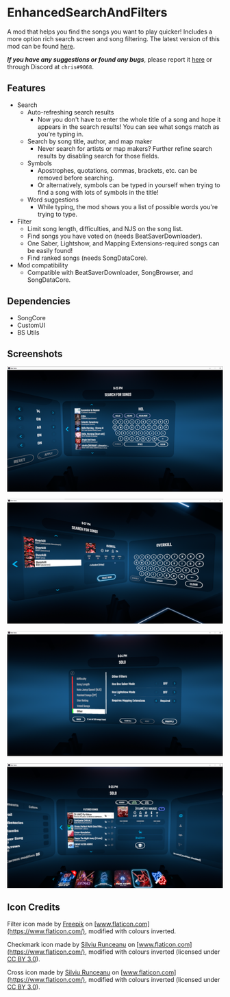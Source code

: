 # EnhancedSearchAndFilters

A mod that helps you find the songs you want to play quicker! Includes a more option rich search screen and song filtering. The latest version of this mod can be found [here](https://github.com/chrislee0419/EnhancedSearchAndFilters/releases).

_**If you have any suggestions or found any bugs**_, please report it [here](https://github.com/chrislee0419/EnhancedSearchAndFilters/issues) or through Discord at `chris#9068`.

## Features

- Search
     - Auto-refreshing search results
       - Now you don't have to enter the whole title of a song and hope it appears in the search results! You can see what songs match as you're typing in.
     - Search by song title, author, and map maker
       - Never search for artists or map makers? Further refine search results by disabling search for those fields.
     - Symbols
       - Apostrophes, quotations, commas, brackets, etc. can be removed before searching.
       - Or alternatively, symbols can be typed in yourself when trying to find a song with lots of symbols in the title!
     - Word suggestions
       - While typing, the mod shows you a list of possible words you're trying to type.
- Filter
     - Limit song length, difficulties, and NJS on the song list.
     - Find songs you have voted on (needs BeatSaverDownloader).
     - One Saber, Lightshow, and Mapping Extensions-required songs can be easily found!
     - Find ranked songs (needs SongDataCore).
- Mod compatibility
     - Compatible with BeatSaverDownloader, SongBrowser, and SongDataCore.

## Dependencies

- SongCore
- CustomUI
- BS Utils

## Screenshots

![Typing in a search query](Assets/screenshots/incompletesearch.PNG)

![Song details from search result](Assets/screenshots/searchdetails.PNG)

![Applying the filter](Assets/screenshots/applyingfilter.PNG)

![Filtered song list](Assets/screenshots/filteredsongs.PNG)

## Icon Credits

Filter icon made by [Freepik](https://www.freepik.com/) on [www.flaticon.com](https://www.flaticon.com/), modified with colours inverted.

Checkmark icon made by [Silviu Runceanu](https://www.flaticon.com/authors/silviu-runceanu) on [www.flaticon.com](https://www.flaticon.com/), modified with colours inverted (licensed under [CC BY 3.0](https://creativecommons.org/licenses/by/3.0/)).

Cross icon made by [Silviu Runceanu](https://www.flaticon.com/authors/silviu-runceanu) on [www.flaticon.com](https://www.flaticon.com/), modified with colours inverted (licensed under [CC BY 3.0](https://creativecommons.org/licenses/by/3.0/)).

